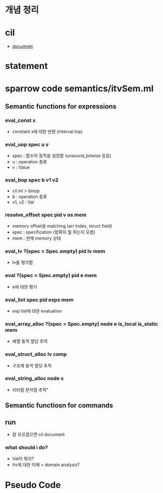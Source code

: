 # 개념 정리
# cil
- [documnet](https://cil-project.github.io/cil/doc/html/cil/)

# statement

# sparrow code semantics/itvSem.ml
## Semantic functions for expressions
### eval_const x
- constant x에 대한 반환 (interval.top)
### eval_uop spec u v
- spec : 함수의 동작을 설정함 (unsound_bitwise 등등)
- u : operation 종류
- v : Value
### eval_bop spec b v1 v2
- cil.ml > binop
- b : operation 종류
- v1, v2 : Val

### resolve_offset spec pid v os mem
- memory offset을 matching (arr Index, struct field)
- spec : specification (정확히 뭘 하는지 모름)
- mem : 현재 memory 상태
### eval_lv ?(spec = Spec.empty) pid lv mem
- lv를 평가함

### eval ?(spec = Spec.empty) pid e mem
- e에 대한 평가
### eval_list spec pid exps mem
- exp list에 대한 evaluation
### eval_array_alloc ?(spec = Spec.empty) node e is_local is_static mem
- 배열 동적 할당 추적
### eval_struct_alloc lv comp
- 구조체 동적 할당 추적
### eval_string_alloc node s
- 리터럴 문자열 추적"
## Semantic functiosn for commands
## run
- 잘 모르겠으면 cil document

### what should i do?
- Val이 뭐지?
- Itv에 대한 이해 > domain analysis?

# Pseudo Code
